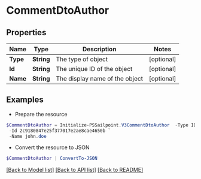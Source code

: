 # CommentDtoAuthor
## Properties

Name | Type | Description | Notes
------------ | ------------- | ------------- | -------------
**Type** | **String** | The type of object | [optional] 
**Id** | **String** | The unique ID of the object | [optional] 
**Name** | **String** | The display name of the object | [optional] 

## Examples

- Prepare the resource
```powershell
$CommentDtoAuthor = Initialize-PSSailpoint.V3CommentDtoAuthor  -Type IDENTITY `
 -Id 2c9180847e25f377017e2ae8cae4650b `
 -Name john.doe
```

- Convert the resource to JSON
```powershell
$CommentDtoAuthor | ConvertTo-JSON
```

[[Back to Model list]](../README.md#documentation-for-models) [[Back to API list]](../README.md#documentation-for-api-endpoints) [[Back to README]](../README.md)

